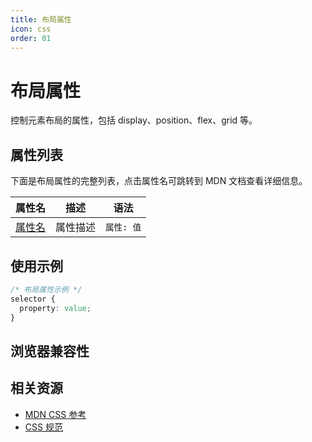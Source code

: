 ```yaml
---
title: 布局属性
icon: css
order: 01
---
```


# 布局属性

控制元素布局的属性，包括 display、position、flex、grid 等。

## 属性列表

下面是布局属性的完整列表，点击属性名可跳转到 MDN 文档查看详细信息。

| 属性名 | 描述 | 语法 |
|-------|------|------|
| [属性名](https://developer.mozilla.org/path/to/property) | 属性描述 | `属性: 值` |

<!-- 此处将根据数据自动生成属性表格 -->

## 使用示例

```css
/* 布局属性示例 */
selector {
  property: value;
}
```

## 浏览器兼容性

<!-- 此处将根据数据自动生成兼容性表格 -->

## 相关资源

- [MDN CSS 参考](https://developer.mozilla.org/zh-CN/docs/Web/CSS/Reference)
- [CSS 规范](https://www.w3.org/Style/CSS/)
